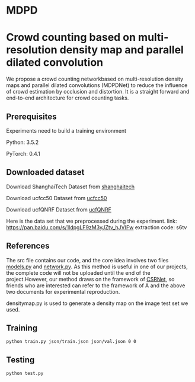 # MDPD
# Crowd counting based on multi-resolution density map and parallel dilated convolution 

We propose a crowd counting networkbased on multi-resolution density maps and parallel dilated convolutions (MDPDNet) to reduce the influence of crowd estimation by occlusion and distortion. It is a straight forward and end-to-end architecture for crowd counting tasks.

## Prerequisites

Experiments need to build a training environment

Python: 3.5.2

PyTorch: 0.4.1

## Downloaded dataset

Download ShanghaiTech Dataset from [shanghaitech](https://pan.baidu.com/s/1nuAYslz)  

Download ucfcc50 Dataset from [ucfcc50](https://www.crcv.ucf.edu/data/ucf-cc-50/)  

Download ucfQNRF Dataset from [ucfQNRF](https://www.crcv.ucf.edu/data/ucf-qnrf/)  

Here is the data set that we preprocessed during the experiment. link: https://pan.baidu.com/s/1ldpgLF9zM3yJZtv_hJVIFw extraction code: s6tv

##  References

The src file contains our code, and the core idea involves two files [models.py](https://github.com/zhoumiga/MDPD/tree/main/src) and [network.py](https://github.com/zhoumiga/MDPD/tree/main/src). As this method is useful in one of our projects, the complete code will not be uploaded until the end of the project.However, our method draws on the framework of [CSRNet](https://github.com/leeyeehoo/CSRNet-pytorch), so friends who are interested can refer to the framework of A and the above two documents for experimental reproduction.

densitymap.py is used to generate a density map on the image test set we used.

## Training
```
python train.py json/train.json json/val.json 0 0
```
## Testing
```
python test.py
```




